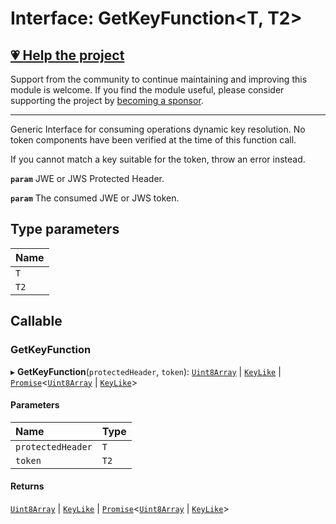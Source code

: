 # Interface: GetKeyFunction<T, T2\>

## [💗 Help the project](https://github.com/sponsors/panva)

Support from the community to continue maintaining and improving this module is welcome. If you find the module useful, please consider supporting the project by [becoming a sponsor](https://github.com/sponsors/panva).

---

Generic Interface for consuming operations dynamic key resolution. No token components have been
verified at the time of this function call.

If you cannot match a key suitable for the token, throw an error instead.

**`param`** JWE or JWS Protected Header.

**`param`** The consumed JWE or JWS token.

## Type parameters

| Name |
| :------ |
| `T` |
| `T2` |

## Callable

### GetKeyFunction

▸ **GetKeyFunction**(`protectedHeader`, `token`): [`Uint8Array`]( https://developer.mozilla.org/en-US/docs/Web/JavaScript/Reference/Global_Objects/Uint8Array ) \| [`KeyLike`](../types/types.KeyLike.md) \| [`Promise`]( https://developer.mozilla.org/en-US/docs/Web/JavaScript/Reference/Global_Objects/Promise )<[`Uint8Array`]( https://developer.mozilla.org/en-US/docs/Web/JavaScript/Reference/Global_Objects/Uint8Array ) \| [`KeyLike`](../types/types.KeyLike.md)\>

#### Parameters

| Name | Type |
| :------ | :------ |
| `protectedHeader` | `T` |
| `token` | `T2` |

#### Returns

[`Uint8Array`]( https://developer.mozilla.org/en-US/docs/Web/JavaScript/Reference/Global_Objects/Uint8Array ) \| [`KeyLike`](../types/types.KeyLike.md) \| [`Promise`]( https://developer.mozilla.org/en-US/docs/Web/JavaScript/Reference/Global_Objects/Promise )<[`Uint8Array`]( https://developer.mozilla.org/en-US/docs/Web/JavaScript/Reference/Global_Objects/Uint8Array ) \| [`KeyLike`](../types/types.KeyLike.md)\>
